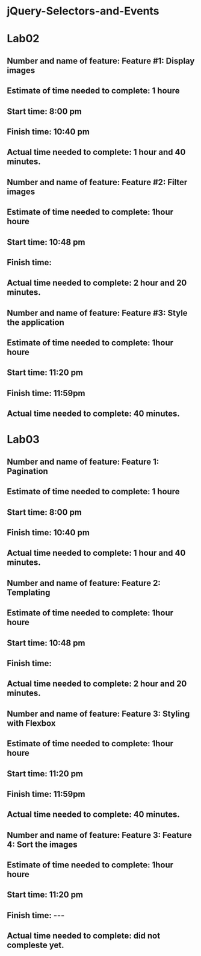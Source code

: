 # jQuery-Selectors-and-Events

# Lab02
## Number and name of feature: Feature #1: Display images

## Estimate of time needed to complete: 1 houre

## Start time: 8:00 pm

## Finish time: 10:40 pm

## Actual time needed to complete: 1 hour and 40 minutes.


## Number and name of feature: Feature #2: Filter images

## Estimate of time needed to complete: 1hour houre

## Start time: 10:48 pm

## Finish time: 

## Actual time needed to complete: 2 hour and 20 minutes.


## Number and name of feature: Feature #3: Style the application

## Estimate of time needed to complete: 1hour houre

## Start time: 11:20 pm

## Finish time: 11:59pm

## Actual time needed to complete: 40 minutes.

# Lab03
## Number and name of feature: Feature 1: Pagination

## Estimate of time needed to complete: 1 houre

## Start time: 8:00 pm

## Finish time: 10:40 pm

## Actual time needed to complete: 1 hour and 40 minutes.

## Number and name of feature: Feature 2: Templating

## Estimate of time needed to complete: 1hour houre

## Start time: 10:48 pm

## Finish time:

## Actual time needed to complete: 2 hour and 20 minutes.

## Number and name of feature: Feature 3: Styling with Flexbox

## Estimate of time needed to complete: 1hour houre

## Start time: 11:20 pm

## Finish time: 11:59pm

## Actual time needed to complete: 40 minutes.

## Number and name of feature: Feature 3: Feature 4: Sort the images

## Estimate of time needed to complete: 1hour houre

## Start time: 11:20 pm

## Finish time: ---

## Actual time needed to complete: did not compleste yet.